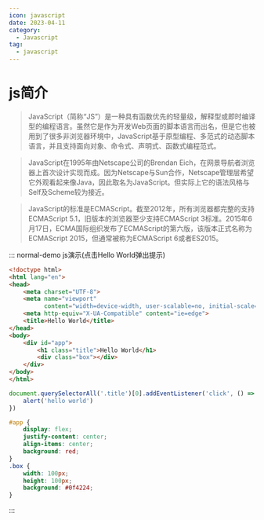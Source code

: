 ```yaml
---
icon: javascript
date: 2023-04-11
category: 
  - Javascript
tag:
  - javascript
---
```

# js简介
> JavaScript（简称“JS”）是一种具有函数优先的轻量级，解释型或即时编译型的编程语言。虽然它是作为开发Web页面的脚本语言而出名，但是它也被用到了很多非浏览器环境中，JavaScript基于原型编程、多范式的动态脚本语言，并且支持面向对象、命令式、声明式、函数式编程范式。

> JavaScript在1995年由Netscape公司的Brendan Eich，在网景导航者浏览器上首次设计实现而成。因为Netscape与Sun合作，Netscape管理层希望它外观看起来像Java，因此取名为JavaScript。但实际上它的语法风格与Self及Scheme较为接近。

> JavaScript的标准是ECMAScript。截至2012年，所有浏览器都完整的支持ECMAScript 5.1，旧版本的浏览器至少支持ECMAScript 3标准。2015年6月17日，ECMA国际组织发布了ECMAScript的第六版，该版本正式名称为ECMAScript 2015，但通常被称为ECMAScript 6或者ES2015。

::: normal-demo js演示(点击Hello World弹出提示)

```html
<!doctype html>
<html lang="en">
<head>
    <meta charset="UTF-8">
    <meta name="viewport"
          content="width=device-width, user-scalable=no, initial-scale=1.0, maximum-scale=1.0, minimum-scale=1.0">
    <meta http-equiv="X-UA-Compatible" content="ie=edge">
    <title>Hello World</title>
</head>
<body>
    <div id="app">
        <h1 class="title">Hello World</h1>
        <div class="box"></div>
    </div>
</body>
</html>
```

```js
document.querySelectorAll('.title')[0].addEventListener('click', () => {
    alert('hello world')
})
```
```css
#app {
    display: flex;
    justify-content: center;
    align-items: center;
    background: red;
}
.box {
    width: 100px;
    height: 100px;
    background: #0f4224;
}
```
:::